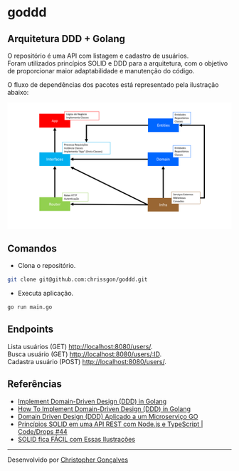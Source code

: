 # goddd
## Arquitetura DDD + Golang

O repositório é uma API com listagem e cadastro de usuários.<br>
Foram utilizados princípios SOLID e DDD para a arquitetura, com o objetivo de proporcionar maior adaptabilidade e manutenção do código.

O fluxo de dependências dos pacotes está representado pela ilustração abaixo:

![](./diagram.png)

## Comandos
- Clona o repositório.
``` bash
git clone git@github.com:chrissgon/goddd.git
```
- Executa aplicação.
``` bash
go run main.go
```

## Endpoints
Lista usuários (GET) <a href="http://localhost:8080/users/">http://localhost:8080/users/</a>.<br>
Busca usuário (GET) <a href="http://localhost:8080/users/ID">http://localhost:8080/users/:ID</a>.<br>
Cadastra usuário (POST) <a href="http://localhost:8080/users/">http://localhost:8080/users/</a>.


## Referências
- [Implement Domain-Driven Design (DDD) in Golang](https://medium.com/@next_shore/implement-domain-driven-design-ddd-in-golang-ecdb6b6367ed)
- [How To Implement Domain-Driven Design (DDD) in Golang](https://programmingpercy.tech/blog/how-to-domain-driven-design-ddd-golang/)
- [Domain Driven Design (DDD) Aplicado a um Microserviço GO](http://eng.dito.com.br/domain-driven-design-ddd-aplicado-a-um-microservico-go)
- [Princípios SOLID em uma API REST com Node.js e TypeScript | Code/Drops #44](https://www.youtube.com/watch?v=vAV4Vy4jfkc)
- [SOLID fica FÁCIL com Essas Ilustrações](https://www.youtube.com/watch?v=6SfrO3D4dHM)

---
Desenvolvido por [Christopher Gonçalves](https://github.com/chrissgon)
